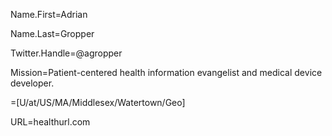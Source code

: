 
Name.First=Adrian

Name.Last=Gropper

Twitter.Handle=@agropper

Mission=Patient-centered health information evangelist and medical device developer.

=[U/at/US/MA/Middlesex/Watertown/Geo]

URL=healthurl.com

